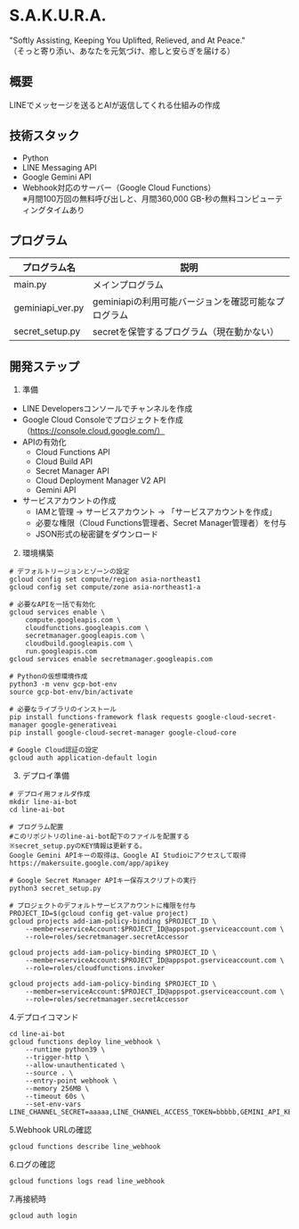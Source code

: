 # S.A.K.U.R.A.
"Softly Assisting, Keeping You Uplifted, Relieved, and At Peace."  
（そっと寄り添い、あなたを元気づけ、癒しと安らぎを届ける）

## 概要
LINEでメッセージを送るとAIが返信してくれる仕組みの作成


## 技術スタック
- Python
- LINE Messaging API
- Google Gemini API
- Webhook対応のサーバー（Google Cloud Functions）  
  ※月間100万回の無料呼び出しと、月間360,000 GB-秒の無料コンピューティングタイムあり

## プログラム
| プログラム名 | 説明 |
| ---- | ---- |
| main.py | メインプログラム |
| geminiapi_ver.py | geminiapiの利用可能バージョンを確認可能なプログラム |
| secret_setup.py | secretを保管するプログラム（現在動かない） |


## 開発ステップ
1. 準備

- LINE Developersコンソールでチャンネルを作成
- Google Cloud Consoleでプロジェクトを作成（https://console.cloud.google.com/）
- APIの有効化
  - Cloud Functions API
  - Cloud Build API
  - Secret Manager API
  - Cloud Deployment Manager V2 API
  - Gemini API
- サービスアカウントの作成
  - IAMと管理 → サービスアカウント → 「サービスアカウントを作成」
  - 必要な権限（Cloud Functions管理者、Secret Manager管理者）を付与
  - JSON形式の秘密鍵をダウンロード

2. 環境構築

```
# デフォルトリージョンとゾーンの設定
gcloud config set compute/region asia-northeast1
gcloud config set compute/zone asia-northeast1-a

# 必要なAPIを一括で有効化
gcloud services enable \
    compute.googleapis.com \
    cloudfunctions.googleapis.com \
    secretmanager.googleapis.com \
    cloudbuild.googleapis.com \
    run.googleapis.com
gcloud services enable secretmanager.googleapis.com

# Pythonの仮想環境作成
python3 -m venv gcp-bot-env
source gcp-bot-env/bin/activate

# 必要なライブラリのインストール
pip install functions-framework flask requests google-cloud-secret-manager google-generativeai
pip install google-cloud-secret-manager google-cloud-core

# Google Cloud認証の設定
gcloud auth application-default login
```

3. デプロイ準備
```
# デプロイ用フォルダ作成
mkdir line-ai-bot
cd line-ai-bot

# プログラム配置
#このリポジトリのline-ai-bot配下のファイルを配置する
※secret_setup.pyのKEY情報は更新する。
Google Gemini APIキーの取得は、Google AI Studioにアクセスして取得
https://makersuite.google.com/app/apikey

# Google Secret Manager APIキー保存スクリプトの実行
python3 secret_setup.py

# プロジェクトのデフォルトサービスアカウントに権限を付与
PROJECT_ID=$(gcloud config get-value project)
gcloud projects add-iam-policy-binding $PROJECT_ID \
    --member=serviceAccount:$PROJECT_ID@appspot.gserviceaccount.com \
    --role=roles/secretmanager.secretAccessor

gcloud projects add-iam-policy-binding $PROJECT_ID \
    --member=serviceAccount:$PROJECT_ID@appspot.gserviceaccount.com \
    --role=roles/cloudfunctions.invoker

gcloud projects add-iam-policy-binding $PROJECT_ID \
    --member=serviceAccount:$PROJECT_ID@appspot.gserviceaccount.com \
    --role=roles/secretmanager.secretAccessor
```

4.デプロイコマンド
```
cd line-ai-bot
gcloud functions deploy line_webhook \
    --runtime python39 \
    --trigger-http \
    --allow-unauthenticated \
    --source . \
    --entry-point webhook \
    --memory 256MB \
    --timeout 60s \
    --set-env-vars LINE_CHANNEL_SECRET=aaaaa,LINE_CHANNEL_ACCESS_TOKEN=bbbbb,GEMINI_API_KEY=ccccc
```

5.Webhook URLの確認
```
gcloud functions describe line_webhook
```
6.ログの確認
```
gcloud functions logs read line_webhook
```
7.再接続時
```
gcloud auth login
```
